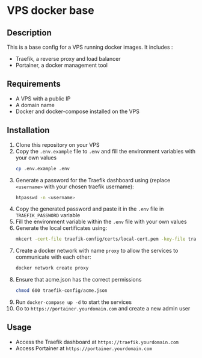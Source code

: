 # VPS docker base

## Description
This is a base config for a VPS running docker images. It includes :
- Traefik, a reverse proxy and load balancer
- Portainer, a docker management tool

## Requirements
- A VPS with a public IP
- A domain name
- Docker and docker-compose installed on the VPS

## Installation
1. Clone this repository on your VPS
2. Copy the `.env.example` file to `.env` and fill the environment variables with your own values
    ```bash
    cp .env.example .env
    ```
3. Generate a password for the Traefik dashboard using (replace `<username>` with your chosen traefik username):
    ```bash
    htpasswd -n <username>
    ```
4. Copy the generated password and paste it in the `.env` file in `TRAEFIK_PASSWORD` variable
5. Fill the environment variable within the `.env` file with your own values
6. Generate the local certificates using:
    ```bash
    mkcert -cert-file traefik-config/certs/local-cert.pem -key-file traefik-config/certs/local-key.pem "*.docker.localhost" "*.local"
    ```
7. Create a docker network with name `proxy` to allow the services to communicate with each other: 
    ```bash
    docker network create proxy
    ```
8. Ensure that acme.json has the correct permissions
    ```bash
    chmod 600 traefik-config/acme.json
    ``` 
9. Run `docker-compose up -d` to start the services
10. Go to `https://portainer.yourdomain.com` and create a new admin user

## Usage
- Access the Traefik dashboard at `https://traefik.yourdomain.com`
- Access Portainer at `https://portainer.yourdomain.com`

